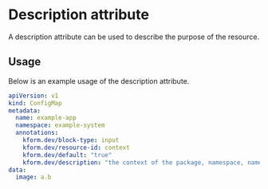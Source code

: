 # Description attribute

A description attribute can be used to describe the purpose of the resource.

## Usage

Below is an example usage of the description attribute.

```yaml
apiVersion: v1
kind: ConfigMap
metadata:
  name: example-app
  namespace: example-system
  annotations:
    kform.dev/block-type: input
    kform.dev/resource-id: context 
    kform.dev/default: "true"
    kform.dev/description: "the context of the package, namespace, name, image"
data:
  image: a.b
```